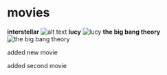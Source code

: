 
# movies
**interstellar**
![alt text](https://m.media-amazon.com/images/M/MV5BZjdkOTU3MDktN2IxOS00OGEyLWFmMjktY2FiMmZkNWIyODZiXkEyXkFqcGdeQXVyMTMxODk2OTU@._V1_.jpg)
**lucy**
![lucy](https://de.web.img2.acsta.net/pictures/14/07/08/10/49/343050.jpg)
**the big bang theory**
![the big bang theory](https://www.tvguide.com/a/img/catalog/provider/1/1/1-6482810627.jpg)

added new movie 

added second movie

